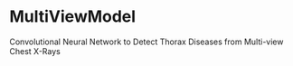 # MultiViewModel
Convolutional Neural Network to Detect Thorax Diseases from Multi-view Chest X-Rays
